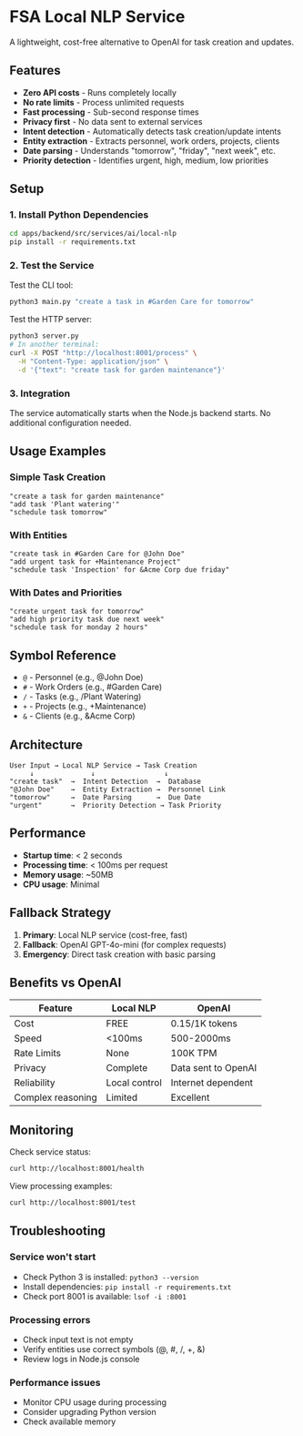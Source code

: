 # FSA Local NLP Service

A lightweight, cost-free alternative to OpenAI for task creation and updates.

## Features

- **Zero API costs** - Runs completely locally
- **No rate limits** - Process unlimited requests
- **Fast processing** - Sub-second response times
- **Privacy first** - No data sent to external services
- **Intent detection** - Automatically detects task creation/update intents
- **Entity extraction** - Extracts personnel, work orders, projects, clients
- **Date parsing** - Understands "tomorrow", "friday", "next week", etc.
- **Priority detection** - Identifies urgent, high, medium, low priorities

## Setup

### 1. Install Python Dependencies

```bash
cd apps/backend/src/services/ai/local-nlp
pip install -r requirements.txt
```

### 2. Test the Service

Test the CLI tool:
```bash
python3 main.py "create a task in #Garden Care for tomorrow"
```

Test the HTTP server:
```bash
python3 server.py
# In another terminal:
curl -X POST "http://localhost:8001/process" \
  -H "Content-Type: application/json" \
  -d '{"text": "create task for garden maintenance"}'
```

### 3. Integration

The service automatically starts when the Node.js backend starts. No additional configuration needed.

## Usage Examples

### Simple Task Creation
```
"create a task for garden maintenance"
"add task 'Plant watering'"
"schedule task tomorrow"
```

### With Entities
```
"create task in #Garden Care for @John Doe"
"add urgent task for +Maintenance Project"
"schedule task 'Inspection' for &Acme Corp due friday"
```

### With Dates and Priorities
```
"create urgent task for tomorrow"
"add high priority task due next week"
"schedule task for monday 2 hours"
```

## Symbol Reference

- `@` - Personnel (e.g., @John Doe)
- `#` - Work Orders (e.g., #Garden Care)
- `/` - Tasks (e.g., /Plant Watering)
- `+` - Projects (e.g., +Maintenance)
- `&` - Clients (e.g., &Acme Corp)

## Architecture

```
User Input → Local NLP Service → Task Creation
     ↓              ↓                 ↓
"create task"  →  Intent Detection  →  Database
"@John Doe"    →  Entity Extraction →  Personnel Link
"tomorrow"     →  Date Parsing      →  Due Date
"urgent"       →  Priority Detection → Task Priority
```

## Performance

- **Startup time**: < 2 seconds
- **Processing time**: < 100ms per request
- **Memory usage**: ~50MB
- **CPU usage**: Minimal

## Fallback Strategy

1. **Primary**: Local NLP service (cost-free, fast)
2. **Fallback**: OpenAI GPT-4o-mini (for complex requests)
3. **Emergency**: Direct task creation with basic parsing

## Benefits vs OpenAI

| Feature | Local NLP | OpenAI |
|---------|-----------|---------|
| Cost | FREE | $0.15/$1K tokens |
| Speed | <100ms | 500-2000ms |
| Rate Limits | None | 100K TPM |
| Privacy | Complete | Data sent to OpenAI |
| Reliability | Local control | Internet dependent |
| Complex reasoning | Limited | Excellent |

## Monitoring

Check service status:
```bash
curl http://localhost:8001/health
```

View processing examples:
```bash
curl http://localhost:8001/test
```

## Troubleshooting

### Service won't start
- Check Python 3 is installed: `python3 --version`
- Install dependencies: `pip install -r requirements.txt`
- Check port 8001 is available: `lsof -i :8001`

### Processing errors
- Check input text is not empty
- Verify entities use correct symbols (@, #, /, +, &)
- Review logs in Node.js console

### Performance issues
- Monitor CPU usage during processing
- Consider upgrading Python version
- Check available memory